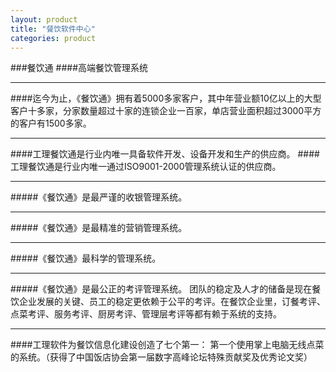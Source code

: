 ```yaml
---
layout: product
title: "餐饮软件中心"
categories: product
---
```

###餐饮通
####高端餐饮管理系统
<hr/>
####迄今为止，《餐饮通》拥有着5000多家客户，其中年营业额10亿以上的大型客户十多家，分家数量超过十家的连锁企业一百家，单店营业面积超过3000平方的客户有1500多家。
<hr/>
####工理餐饮通是行业内唯一具备软件开发、设备开发和生产的供应商。
####工理餐饮通是行业内唯一通过ISO9001-2000管理系统认证的供应商。
<hr/>
#####《餐饮通》是最严谨的收银管理系统。
<hr/>
#####《餐饮通》是最精准的营销管理系统。
<hr/>
#####《餐饮通》最科学的管理系统。
<hr/>
#####《餐饮通》是最公正的考评管理系统。
团队的稳定及人才的储备是现在餐饮企业发展的关键、员工的稳定更依赖于公平的考评。在餐饮企业里，订餐考评、点菜考评、服务考评、厨房考评、管理层考评等都有赖于系统的支持。
<hr/>
####工理软件为餐饮信息化建设创造了七个第一：
第一个使用掌上电脑无线点菜的系统。（获得了中国饭店协会第一届数字高峰论坛特殊贡献奖及优秀论文奖）

